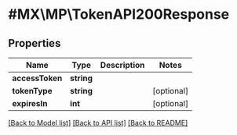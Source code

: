 # #MX\MP\TokenAPI200Response

## Properties

Name | Type | Description | Notes
------------ | ------------- | ------------- | -------------
**accessToken** | **string** |  |
**tokenType** | **string** |  | [optional]
**expiresIn** | **int** |  | [optional]


[[Back to Model list]](../) [[Back to API list]](../../Api/MX/MP) [[Back to README]](../../README.md)
